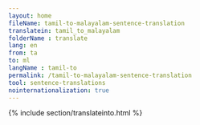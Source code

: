 ```yaml
---
layout: home
fileName: tamil-to-malayalam-sentence-translation
translatein: tamil_to_malayalam
folderName : translate
lang: en
from: ta
to: ml
langName : tamil-to
permalink: /tamil-to-malayalam-sentence-translation
tool: sentence-translations
nointernationalization: true
---
```

{% include section/translateinto.html %}
